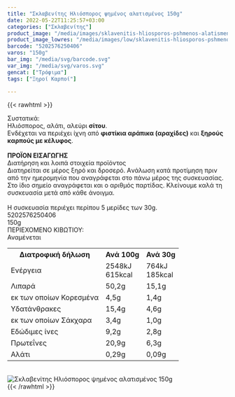 ```yaml
---
title: "Σκλαβενίτης Ηλιόσπορος ψημένος αλατισμένος 150g"
date: 2022-05-22T11:25:57+03:00
categories: ["Σκλαβενίτης"]
product_image: "/media/images/sklavenitis-hliosporos-pshmenos-alatismenos-150g.jpg"
product_image_lowres: "/media/images/low/sklavenitis-hliosporos-pshmenos-alatismenos-150g.jpg"
barcode: "5202576250406"
varos: "150g"
bar_img: "/media/svg/barcode.svg"
var_img: "/media/svg/varos.svg"
gencat: ["Τρόφιμα"]
tags: ["Ξηροί Καρποί"]

---
```

{{< rawhtml >}}

<div class="sload513"><div class="product"><div id="sistatika">Συστατικά:</div><div class="alltext">Ηλιόσπορος, αλάτι, αλεύρι <b>σίτου</b>.<br>Ενδέχεται να περιέχει ίχνη από <b>φιστίκια αράπικα (αραχίδες)</b> και <b>ξηρούς καρπούς με κέλυφος</b>.<br><br><b>ΠΡΟΪΟΝ ΕΙΣΑΓΩΓΗΣ</b></div><div id="loipa">Διατήρηση και λοιπά στοιχεία προϊόντος</div><div class="alltext">Διατηρείται σε μέρος ξηρό και δροσερό. Aνάλωση κατά προτίμηση πριν από την ημερομηνία που αναγράφεται στο πάνω μέρος της συσκευασίας. Στο ίδιο σημείο αναγράφεται και ο αριθμός παρτίδας. Κλείνουμε καλά τη συσκευασία μετά από κάθε άνοιγμα.<br><br>Η συσκευασία περιέχει περίπου 5 μερίδες των 30g.</div><div id="barcode"><div id="barimage1"></div><span id="bartext">5202576250406</span></div><div id="varos"><div id="varosimage1"></div><span id="varostext">150g</span></div><div id="kivotio">ΠΕΡΙΕΧΟΜΕΝΟ ΚΙΒΩΤΙΟΥ:<br>Αναμένεται</div><div class="tabout"><table id="diatable"><tbody><tr><th>Διατροφική δήλωση</th><th>Ανά 100g</th><th>Ανά 30g</th></tr><tr><td class="texr2">Ενέργεια</td><td class="texr">2548kJ<br>615kcal</td><td class="texr">764kJ<br>185kcal</td></tr><tr><td class="texr2">Λιπαρά</td><td class="texr">50,2g</td><td class="texr">15,1g</td></tr><tr><td class="gray">εκ των οποίων Κορεσµένα</td><td class="gray2">4,5g</td><td class="gray2">1,4g</td></tr><tr><td class="texr2">Yδατάνθρακες</td><td class="texr">15,4g</td><td class="texr">4,6g</td></tr><tr><td class="gray">εκ των οποίων Σάκχαρα</td><td class="gray2">3,4g</td><td class="gray2">1,0g</td></tr><tr><td class="texr2">Eδώδιμες ίνες</td><td class="texr">9,2g</td><td class="texr">2,8g</td></tr><tr><td class="texr2">Πρωτεΐνες</td><td class="texr">20,9g</td><td class="texr">6,3g</td></tr><tr><td class="texr2">Αλάτι</td><td class="texr">0,29g</td><td class="texr">0,09g</td></tr></tbody></table></div><br><div class="pimg"><img alt="Σκλαβενίτης Ηλιόσπορος ψημένος αλατισμένος 150g" title="Σκλαβενίτης Ηλιόσπορος ψημένος αλατισμένος 150g" src="/media/images/sklavenitis-hliosporos-pshmenos-alatismenos-150g.jpg"></div></div></div>
{{< /rawhtml >}}


